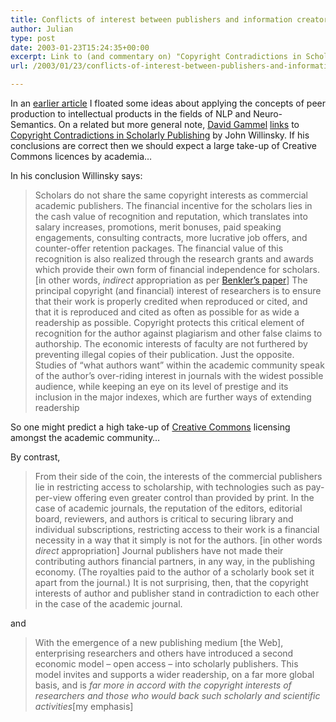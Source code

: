 ```yaml
---
title: Conflicts of interest between publishers and information creators
author: Julian
type: post
date: 2003-01-23T15:24:35+00:00
excerpt: Link to (and commentary on) "Copyright Contradictions in Scholarly Publishing" by John Willinsky.
url: /2003/01/23/conflicts-of-interest-between-publishers-and-information-creators/

---
```

In an [earlier article][1] I floated some ideas about applying the concepts of peer production to intellectual products in the fields of NLP and Neuro-Semantics. On a related but more general note, [David Gammel][2] [links][3] to [Copyright Contradictions in Scholarly Publishing][4] by John Willinsky. If his conclusions are correct then we should expect a large take-up of <a herf="http://www.creativecommons.org">Creative Commons</a> licences by academia&#8230;
  
<!--more-->


  
In his conclusion Willinsky says:

<blockquote cite="http://firstmonday.org/issues/issue7_11/willinsky/">
  <p>
    Scholars do not share the same copyright interests as commercial academic publishers. The financial incentive for the scholars lies in the cash value of recognition and reputation, which translates into salary increases, promotions, merit bonuses, paid speaking engagements, consulting contracts, more lucrative job offers, and counter-offer retention packages. The financial value of this recognition is also realized through the research grants and awards which provide their own form of financial independence for scholars. [in other words, <em>indirect</em> appropriation as per <a href="https://www.synesthesia.co.uk/blog/archives/organisations/000126.php">Benkler&#8217;s paper</a>] The principal copyright (and financial) interest of researchers is to ensure that their work is properly credited when reproduced or cited, and that it is reproduced and cited as often as possible for as wide a readership as possible. Copyright protects this critical element of recognition for the author against plagiarism and other false claims to authorship. The economic interests of faculty are not furthered by preventing illegal copies of their publication. Just the opposite. Studies of &#8220;what authors want&#8221; within the academic community speak of the author&#8217;s over-riding interest in journals with the widest possible audience, while keeping an eye on its level of prestige and its inclusion in the major indexes, which are further ways of extending readership
  </p>
</blockquote>

So one might predict a high take-up of [Creative Commons][5] licensing amongst the academic community&#8230;
  
By contrast,

<blockquote cite="http://firstmonday.org/issues/issue7_11/willinsky/">
  <p>
    From their side of the coin, the interests of the commercial publishers lie in restricting access to scholarship, with technologies such as pay-per-view offering even greater control than provided by print. In the case of academic journals, the reputation of the editors, editorial board, reviewers, and authors is critical to securing library and individual subscriptions, restricting access to their work is a financial necessity in a way that it simply is not for the authors. [in other words <em>direct</em> appropriation] Journal publishers have not made their contributing authors financial partners, in any way, in the publishing economy. (The royalties paid to the author of a scholarly book set it apart from the journal.) It is not surprising, then, that the copyright interests of author and publisher stand in contradiction to each other in the case of the academic journal.
  </p>
</blockquote>

and

<blockquote cite="http://firstmonday.org/issues/issue7_11/willinsky/">
  <p>
    With the emergence of a new publishing medium [the Web], enterprising researchers and others have introduced a second economic model &#8211; open access &#8211; into scholarly publishers. This model invites and supports a wider readership, on a far more global basis, and is <em>far more in accord with the copyright interests of researchers and those who would back such scholarly and scientific activities</em>[my emphasis]
  </p>
</blockquote>

 [1]: https://www.synesthesia.co.uk/blog/archives/nlp_ns/000127.php
 [2]: http://www.highcontext.com/
 [3]: http://www.highcontext.com/blarchive/2002_11_14.html#000144 "High Context"
 [4]: http://firstmonday.org/issues/issue7_11/willinsky/
 [5]: http://www.creativecommons.org/